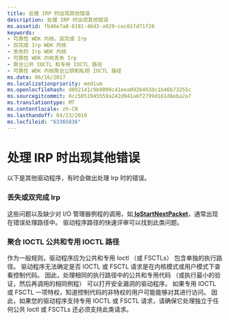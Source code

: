 ```yaml
---
title: 处理 IRP 时出现其他错误
description: 处理 IRP 时出现其他错误
ms.assetid: fb46e7a8-8181-46d3-a929-cec01fd71f20
keywords:
- 可靠性 WDK 内核，双完成 Irp
- 双完成 Irp WDK 内核
- 丢失的 Irp WDK 内核
- 可靠性 WDK 内核丢失 Irp
- 聚合公共 IOCTL 和专用 IOCTL 路径
- 可靠性 WDK 内核聚合公钥和私钥 IOCTL 路径
ms.date: 06/16/2017
ms.localizationpriority: medium
ms.openlocfilehash: d092141c9b9099c41eea092b493dc1b46b73255c
ms.sourcegitcommit: 0cc5051945559a242d941a6f2799d161d8eba2a7
ms.translationtype: MT
ms.contentlocale: zh-CN
ms.lasthandoff: 04/23/2019
ms.locfileid: "63365836"
---
```

# <a name="additional-errors-in-handling-irps"></a>处理 IRP 时出现其他错误





以下是其他驱动程序，有时会做出处理 Irp 时的错误。

### <a name="lost-or-double-completed-irps"></a>丢失或双完成 Irp

这些问题以及缺少对 I/O 管理器例程的调用，如[ **IoStartNextPacket**](https://msdn.microsoft.com/library/windows/hardware/ff550358)，通常出现在错误处理路径中。 驱动程序路径的快速评审可以找到此类问题。

### <a name="converging-public-ioctl-and-private-ioctl-paths"></a>聚合 IOCTL 公共和专用 IOCTL 路径

作为一般规则，驱动程序应为公共和专用 Ioctl （或 FSCTLs） 包含单独的执行路径。 驱动程序无法确定是否 IOCTL 或 FSCTL 请求是在内核模式或用户模式下查看控制代码。 因此，处理相同的执行路径中的公共和专用代码 （或执行最小的验证，然后再调用的相同例程） 可以打开安全漏洞的驱动程序。 如果专用 IOCTL 或 FSCTL 一项特权，知道控制代码的非特权的用户可能能够对其进行访问。 因此，如果您的驱动程序支持专用 IOCTL 或 FSCTL 请求，请确保它处理独立于任何公共 Ioctl 或 FSCTLs 还必须支持此类请求。

 

 




